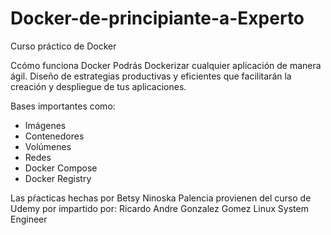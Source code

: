 # Docker-de-principiante-a-Experto
Curso práctico de Docker 

Ccómo funciona Docker
Podrás Dockerizar cualquier aplicación de manera ágil.
Diseño de estrategias productivas y eficientes que facilitarán la creación y despliegue de tus aplicaciones.

Bases importantes como:

- Imágenes
- Contenedores
- Volúmenes
- Redes
- Docker Compose
- Docker Registry

Las pŕacticas hechas por Betsy Ninoska Palencia provienen del curso de Udemy por impartido por:
Ricardo Andre Gonzalez Gomez
Linux System Engineer
